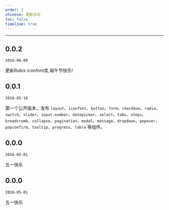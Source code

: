 ```yaml
---
order: 3
chinese: 更新日志
toc: false
timeline: true
---
```


---

## 0.0.2

`2016-06-08`

更新Rubix iconfont库,端午节快乐!

## 0.0.1

`2016-05-18`

第一个公开版本，发布 `layout`、`iconfont`、`button`、`form`、`checkbox`、`radio`、`switch`、`slider`、`input-number`、`datepicker`、`select`、`tabs`、`steps`、`breadcrumb`、`collapse`、`pagination`、`modal`、`message`、`dropdown`、`popover`、`popconfirm`、`tooltip`、`progress`、`table` 等组件。

## 0.0.0

`2016-05-01`

五一快乐

## 0.0.0

`2016-05-01`

五一快乐

